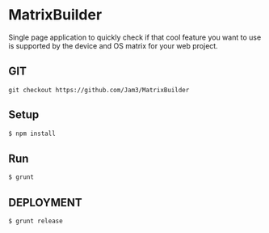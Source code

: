 # MatrixBuilder

Single page application to quickly check if that cool feature you want to use is supported by the device and OS matrix for your web project.

## GIT

```
git checkout https://github.com/Jam3/MatrixBuilder
```

## Setup

```bash
$ npm install
```



## Run

```bash
$ grunt
```

## DEPLOYMENT

```bash
$ grunt release
```


